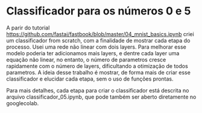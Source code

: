 # Classificador para os números 0 e 5

A parir do tutorial https://github.com/fastai/fastbook/blob/master/04_mnist_basics.ipynb criei um classificador from scratch, com a finalidade de mostrar cada etapa do processo. Usei uma rede não linear com dois layers. Para melhorar esse modelo poderia ter adicionamos mais layers, e dentre cada layer uma equação não linear, no entanto, o número de parametros cresce rapidamente com o número de layers, dificultando a otimização de todos parametros. A ideia desse trabalho é mostrar, de forma mais de criar esse classificador e elucidar cada etapa, sem o uso de funções prontas.

Para mais detalhes, cada etapa para criar o classificador está descrita no arquivo classificador_05.ipynb, que pode também ser aberto diretamente no googlecolab. 
